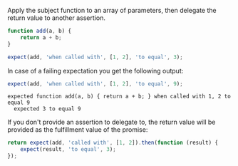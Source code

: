 Apply the subject function to an array of parameters, then delegate the return value to another assertion.

```js
function add(a, b) {
    return a + b;
}

expect(add, 'when called with', [1, 2], 'to equal', 3);
```

In case of a failing expectation you get the following output:

```js
expect(add, 'when called with', [1, 2], 'to equal', 9);
```

```output
expected function add(a, b) { return a + b; } when called with 1, 2 to equal 9
  expected 3 to equal 9
```

If you don't provide an assertion to delegate to, the return value will be provided
as the fulfillment value of the promise:

```js
return expect(add, 'called with', [1, 2]).then(function (result) {
    expect(result, 'to equal', 3);
});
```
